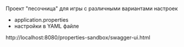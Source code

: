 Проект "песочница" для игры с различными вариантами настроек
* application.properties
* настройки в YAML файле

http://localhost:8080/properties-sandbox/swagger-ui.html